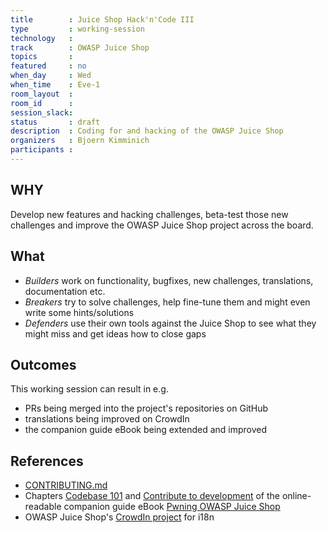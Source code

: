 ```yaml
---
title        : Juice Shop Hack'n'Code III
type         : working-session
technology   :
track        : OWASP Juice Shop
topics       :
featured     : no
when_day     : Wed
when_time    : Eve-1
room_layout  :
room_id      :
session_slack:
status       : draft
description  : Coding for and hacking of the OWASP Juice Shop
organizers   : Bjoern Kimminich
participants :
---
```


## WHY

Develop new features and hacking challenges, beta-test those new challenges and improve the OWASP
Juice Shop project across the board.

## What

* _Builders_ work on functionality, bugfixes, new challenges, translations, documentation etc.
* _Breakers_ try to solve challenges, help fine-tune them and might even write some hints/solutions
* _Defenders_ use their own tools against the Juice Shop to see what they might miss and get ideas how to close gaps

## Outcomes

This working session can result in e.g.
* PRs being merged into the project's repositories on GitHub
* translations being improved on CrowdIn
* the companion guide eBook being extended and improved

## References

* [CONTRIBUTING.md](https://github.com/bkimminich/juice-shop/blob/master/CONTRIBUTING.md)
* Chapters
  [Codebase 101](https://bkimminich.gitbooks.io/pwning-owasp-juice-shop/content/part3/codebase.html)
  and
  [Contribute to development](https://bkimminich.gitbooks.io/pwning-owasp-juice-shop/content/part3/contribution.html)
  of the online-readable companion guide eBook
  [Pwning OWASP Juice Shop](https://bkimminich.gitbooks.io/pwning-owasp-juice-shop/content/)
* OWASP Juice Shop's [CrowdIn project](https://crowdin.com/project/owasp-juice-shop) for i18n
